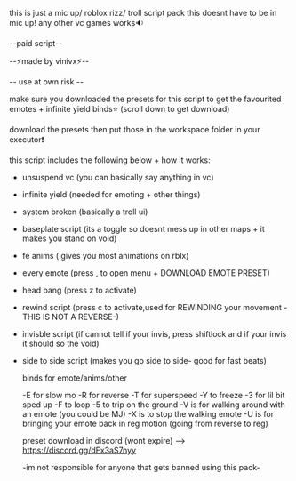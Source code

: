 this is just a mic up/ roblox rizz/ troll script pack
this doesnt have to be in mic up! any other vc games works🔉

--paid script--


--⚡made by vinivx⚡--

-- use at own risk --

 make sure you downloaded the presets for this script to get the favourited emotes + infinite yield binds⭐ (scroll down to get download)

download the presets then put those in the workspace folder in your executor❗


 this script includes the following below + how it works:
 - unsuspend vc (you can basically say anything in vc)
 - infinite yield (needed for emoting + other things)
 - system broken (basically a troll ui)
 - baseplate script (its a toggle so doesnt mess up in other maps + it makes you stand on void)
 - fe anims ( gives you most animations on rblx)
 - every emote (press , to open menu + DOWNLOAD EMOTE PRESET)
 - head bang (press z to activate)
 - rewind script (press c to activate,used for REWINDING your movement -THIS IS NOT A REVERSE-)
 - invisble script (if cannot tell if your invis, press shiftlock and if your invis it should so the void)
 - side to side script (makes you go side to side- good for fast beats)

   binds for emote/anims/other

   -E for slow mo
   -R for reverse
   -T for superspeed
   -Y to freeze
   -3 for lil bit sped up
   -F to loop
   -5 to trip on the ground
   -V is for walking around with an emote (you could be MJ)
   -X is to stop the walking emote
   -U is for bringing your emote back in reg motion (going from reverse to reg)

   preset download in discord (wont expire) --> https://discord.gg/dFx3aS7nyy

   -im not responsible for anyone that gets banned using this pack-
